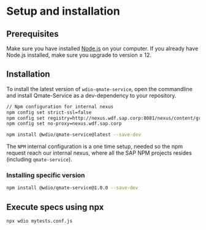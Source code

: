 # Setup and installation

## Prerequisites
Make sure you have installed [Node.js](https://nodejs.org/en/download/) on your computer. If you already have Node.js installed, make sure you upgrade to version ≥ 12.

## Installation
To install the latest version of `wdio-qmate-service`, open the commandline and install Qmate-Service as a dev-dependency to your repository.
```bash
// Npm configuration for internal nexus
npm config set strict-ssl=false
npm config set registry=http://nexus.wdf.sap.corp:8081/nexus/content/groups/build.milestones.npm/
npm config set no-proxy=nexus.wdf.sap.corp

npm install @wdio/qmate-service@latest --save-dev
```
The `NPM` internal configuration is a one time setup, needed so the npm request reach our internal nexus, where all the SAP NPM projects resides (including `qmate-service`).

### Installing specific version

```bash
npm install @wdio/qmate-service@1.0.0 --save-dev
```

## Execute specs using npx

```bash
npx wdio mytests.conf.js
```
